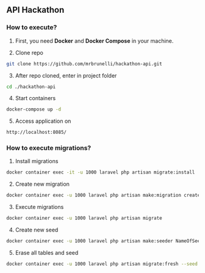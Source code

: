 ## API Hackathon

### How to execute?
1. First, you need **Docker** and **Docker Compose** in your machine.

2. Clone repo
```sh
git clone https://github.com/mrbrunelli/hackathon-api.git
```

3. After repo cloned, enter in project folder
```sh
cd ./hackathon-api
```

4. Start containers
```sh
docker-compose up -d
```

5. Access application on
```sh
http://localhost:8085/
```

### How to execute migrations?
1. Install migrations
```sh
docker container exec -it -u 1000 laravel php artisan migrate:install
```

2. Create new migration
```sh
docker container exec -u 1000 laravel php artisan make:migration create_nameoftable_table
```

3. Execute migrations
```sh
docker container exec -u 1000 laravel php artisan migrate
```

4. Create new seed
```sh
docker container exec -u 1000 laravel php artisan make:seeder NameOfSeed
```

5. Erase all tables and seed
```sh
docker container exec -u 1000 laravel php artisan migrate:fresh --seed
```
